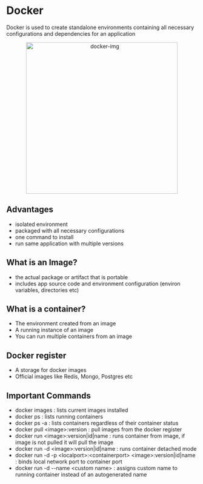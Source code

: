 # Docker

Docker is used to create standalone environments containing all necessary configurations and dependencies for an application

<p align="center">
  <img width="400" src="https://cdn.icon-icons.com/icons2/2699/PNG/512/docker_official_logo_icon_169250.png" alt="docker-img">
</p>

## Advantages

* isolated environment
* packaged with all necessary configurations
* one command to install
* run same application with multiple versions

## What is an Image?

* the actual package or artifact that is portable
* includes app source code and environment configuration (environ variables, directories etc)

## What is a container?

* The environment created from an image
* A running instance of an image
* You can run multiple containers from an image

## Docker register

* A storage for docker images
* Official images like Redis, Mongo, Postgres etc

## Important Commands

* docker images : lists current images installed
* docker ps : lists running containers
* docker ps -a : lists containers regardless of their container status
* docker pull <image\>:version : pull images from the docker register
* docker run <image\>:version|id|name : runs container from image, if image is not pulled it will pull the image
* docker run -d <image\>:version|id|name : runs container detached mode
* docker run -d -p <localport\>:<containerport\> <image\>:version|id|name : binds local network port to container port
* docker run -d --name <custom name\> : assigns custom name to running container instead of an autogenerated name
